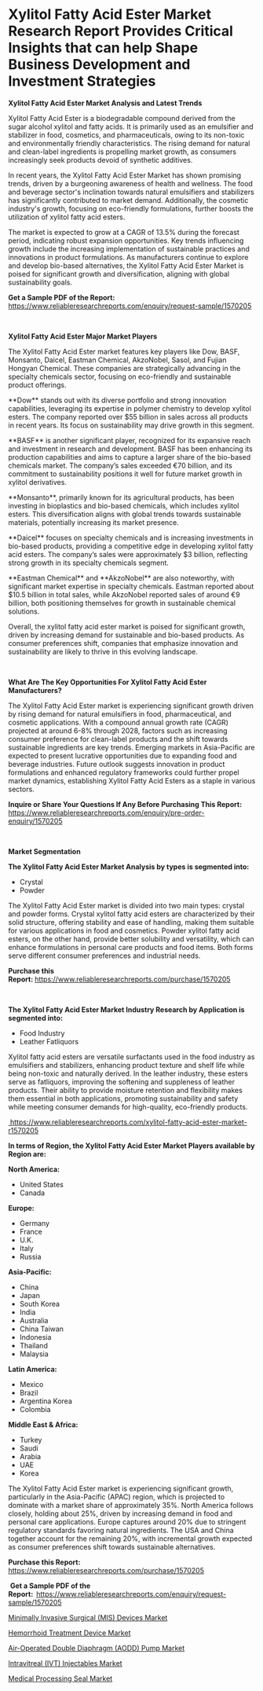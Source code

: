 <p><h1>Xylitol Fatty Acid Ester Market Research Report Provides Critical Insights that can help Shape Business Development and Investment Strategies</h1></p><p><strong>Xylitol Fatty Acid Ester Market Analysis and Latest Trends</strong></p>
<p><p>Xylitol Fatty Acid Ester is a biodegradable compound derived from the sugar alcohol xylitol and fatty acids. It is primarily used as an emulsifier and stabilizer in food, cosmetics, and pharmaceuticals, owing to its non-toxic and environmentally friendly characteristics. The rising demand for natural and clean-label ingredients is propelling market growth, as consumers increasingly seek products devoid of synthetic additives.</p><p>In recent years, the Xylitol Fatty Acid Ester Market has shown promising trends, driven by a burgeoning awareness of health and wellness. The food and beverage sector's inclination towards natural emulsifiers and stabilizers has significantly contributed to market demand. Additionally, the cosmetic industry's growth, focusing on eco-friendly formulations, further boosts the utilization of xylitol fatty acid esters.</p><p>The market is expected to grow at a CAGR of 13.5% during the forecast period, indicating robust expansion opportunities. Key trends influencing growth include the increasing implementation of sustainable practices and innovations in product formulations. As manufacturers continue to explore and develop bio-based alternatives, the Xylitol Fatty Acid Ester Market is poised for significant growth and diversification, aligning with global sustainability goals.</p></p>
<p><strong>Get a Sample PDF of the Report:&nbsp;</strong> <a href="https://www.reliableresearchreports.com/enquiry/request-sample/1570205?utm_campaign=1470&utm_medium=2&utm_source=Github&utm_content=ia&utm_term=14102024&utm_id=xylitol-fatty-acid-ester">https://www.reliableresearchreports.com/enquiry/request-sample/1570205</a></p>
<p>&nbsp;</p>
<p><strong>Xylitol Fatty Acid Ester Major Market Players</strong></p>
<p><p>The Xylitol Fatty Acid Ester market features key players like Dow, BASF, Monsanto, Daicel, Eastman Chemical, AkzoNobel, Sasol, and Fujian Hongyan Chemical. These companies are strategically advancing in the specialty chemicals sector, focusing on eco-friendly and sustainable product offerings.</p><p>**Dow** stands out with its diverse portfolio and strong innovation capabilities, leveraging its expertise in polymer chemistry to develop xylitol esters. The company reported over $55 billion in sales across all products in recent years. Its focus on sustainability may drive growth in this segment.</p><p>**BASF** is another significant player, recognized for its expansive reach and investment in research and development. BASF has been enhancing its production capabilities and aims to capture a larger share of the bio-based chemicals market. The company’s sales exceeded €70 billion, and its commitment to sustainability positions it well for future market growth in xylitol derivatives.</p><p>**Monsanto**, primarily known for its agricultural products, has been investing in bioplastics and bio-based chemicals, which includes xylitol esters. This diversification aligns with global trends towards sustainable materials, potentially increasing its market presence.</p><p>**Daicel** focuses on specialty chemicals and is increasing investments in bio-based products, providing a competitive edge in developing xylitol fatty acid esters. The company’s sales were approximately $3 billion, reflecting strong growth in its specialty chemicals segment.</p><p>**Eastman Chemical** and **AkzoNobel** are also noteworthy, with significant market expertise in specialty chemicals. Eastman reported about $10.5 billion in total sales, while AkzoNobel reported sales of around €9 billion, both positioning themselves for growth in sustainable chemical solutions.</p><p>Overall, the xylitol fatty acid ester market is poised for significant growth, driven by increasing demand for sustainable and bio-based products. As consumer preferences shift, companies that emphasize innovation and sustainability are likely to thrive in this evolving landscape.</p></p>
<p>&nbsp;</p>
<p><strong>What Are The Key Opportunities For Xylitol Fatty Acid Ester Manufacturers?</strong></p>
<p><p>The Xylitol Fatty Acid Ester market is experiencing significant growth driven by rising demand for natural emulsifiers in food, pharmaceutical, and cosmetic applications. With a compound annual growth rate (CAGR) projected at around 6-8% through 2028, factors such as increasing consumer preference for clean-label products and the shift towards sustainable ingredients are key trends. Emerging markets in Asia-Pacific are expected to present lucrative opportunities due to expanding food and beverage industries. Future outlook suggests innovation in product formulations and enhanced regulatory frameworks could further propel market dynamics, establishing Xylitol Fatty Acid Esters as a staple in various sectors.</p></p>
<p><strong>Inquire or Share Your Questions If Any Before Purchasing This Report:</strong> <a href="https://www.reliableresearchreports.com/enquiry/pre-order-enquiry/1570205?utm_campaign=1470&utm_medium=2&utm_source=Github&utm_content=ia&utm_term=14102024&utm_id=xylitol-fatty-acid-ester">https://www.reliableresearchreports.com/enquiry/pre-order-enquiry/1570205</a></p>
<p>&nbsp;</p>
<p><strong>Market Segmentation</strong></p>
<p><strong>The Xylitol Fatty Acid Ester Market Analysis by types is segmented into:</strong></p>
<p><ul><li>Crystal</li><li>Powder</li></ul></p>
<p><p>The Xylitol Fatty Acid Ester market is divided into two main types: crystal and powder forms. Crystal xylitol fatty acid esters are characterized by their solid structure, offering stability and ease of handling, making them suitable for various applications in food and cosmetics. Powder xylitol fatty acid esters, on the other hand, provide better solubility and versatility, which can enhance formulations in personal care products and food items. Both forms serve different consumer preferences and industrial needs.</p></p>
<p><strong>Purchase this Report:&nbsp;</strong><a href="https://www.reliableresearchreports.com/purchase/1570205?utm_campaign=1470&utm_medium=2&utm_source=Github&utm_content=ia&utm_term=14102024&utm_id=xylitol-fatty-acid-ester">https://www.reliableresearchreports.com/purchase/1570205</a></p>
<p>&nbsp;</p>
<p><strong>The Xylitol Fatty Acid Ester Market Industry Research by Application is segmented into:</strong></p>
<p><ul><li>Food Industry</li><li>Leather Fatliquors</li></ul></p>
<p><p>Xylitol fatty acid esters are versatile surfactants used in the food industry as emulsifiers and stabilizers, enhancing product texture and shelf life while being non-toxic and naturally derived. In the leather industry, these esters serve as fatliquors, improving the softening and suppleness of leather products. Their ability to provide moisture retention and flexibility makes them essential in both applications, promoting sustainability and safety while meeting consumer demands for high-quality, eco-friendly products.</p></p>
<p><a href="https://www.reliableresearchreports.com/xylitol-fatty-acid-ester-market-r1570205?utm_campaign=1470&utm_medium=2&utm_source=Github&utm_content=ia&utm_term=14102024&utm_id=xylitol-fatty-acid-ester">&nbsp;https://www.reliableresearchreports.com/xylitol-fatty-acid-ester-market-r1570205</a></p>
<p><strong>In terms of Region, the Xylitol Fatty Acid Ester Market Players available by Region are:</strong></p>
<p>
    <p> <strong> North America: </strong>
        <ul>
            <li>United States</li>
            <li>Canada</li>
        </ul>
        </p> 
    <p> <strong> Europe: </strong>
        <ul>
            <li>Germany</li>
            <li>France</li>
            <li>U.K.</li>
            <li>Italy</li>
            <li>Russia</li>
        </ul>
        </p> 
    <p> <strong> Asia-Pacific: </strong>
        <ul>
            <li>China</li>
            <li>Japan</li>
            <li>South Korea</li>
            <li>India</li>
            <li>Australia</li>
            <li>China Taiwan</li>
            <li>Indonesia</li>
            <li>Thailand</li>
            <li>Malaysia</li>
        </ul>
        </p> 
    <p> <strong> Latin America: </strong>
        <ul>
            <li>Mexico</li>
            <li>Brazil</li>
            <li>Argentina Korea</li>
            <li>Colombia</li>
        </ul>
        </p> 
    <p> <strong> Middle East & Africa: </strong>
        <ul>
            <li>Turkey</li>
            <li>Saudi</li>
            <li>Arabia</li>
            <li>UAE</li>
            <li>Korea</li>
        </ul>
    </p>
    </p>
<p><p>The Xylitol Fatty Acid Ester market is experiencing significant growth, particularly in the Asia-Pacific (APAC) region, which is projected to dominate with a market share of approximately 35%. North America follows closely, holding about 25%, driven by increasing demand in food and personal care applications. Europe captures around 20% due to stringent regulatory standards favoring natural ingredients. The USA and China together account for the remaining 20%, with incremental growth expected as consumer preferences shift towards sustainable alternatives.</p></p>
<p><strong>Purchase this Report: </strong><a href="https://www.reliableresearchreports.com/purchase/1570205?utm_campaign=1470&utm_medium=2&utm_source=Github&utm_content=ia&utm_term=14102024&utm_id=xylitol-fatty-acid-ester">https://www.reliableresearchreports.com/purchase/1570205</a></p>
<p>&nbsp;<strong>Get a Sample PDF of the Report:&nbsp;&nbsp;</strong><a href="https://www.reliableresearchreports.com/enquiry/request-sample/1570205?utm_campaign=1470&utm_medium=2&utm_source=Github&utm_content=ia&utm_term=14102024&utm_id=xylitol-fatty-acid-ester">https://www.reliableresearchreports.com/enquiry/request-sample/1570205</a></p>
<p><strong></strong></p>
<p><p><a href="https://www.linkedin.com/pulse/minimally-invasive-surgical-mis-devices-market-research-5wjrc?trk=public_post_embed_feed-article-content&utm_campaign=1470&utm_medium=2&utm_source=Github&utm_content=ia&utm_term=14102024&utm_id=xylitol-fatty-acid-ester">Minimally Invasive Surgical (MIS) Devices Market</a></p><p><a href="https://www.linkedin.com/pulse/hemorrhoid-treatment-device-sector-surge-124-growth-roadmap-2031-nrk3c?trk=public_post_embed_feed-article-content&utm_campaign=1470&utm_medium=2&utm_source=Github&utm_content=ia&utm_term=14102024&utm_id=xylitol-fatty-acid-ester">Hemorrhoid Treatment Device Market</a></p><p><a href="https://www.linkedin.com/pulse/top-trends-transforming-air-operated-double-diaphragm-aodd-pump-fmkpc?trk=public_post_embed_feed-article-content&utm_campaign=1470&utm_medium=2&utm_source=Github&utm_content=ia&utm_term=14102024&utm_id=xylitol-fatty-acid-ester">Air-Operated Double Diaphragm (AODD) Pump Market</a></p><p><a href="https://www.linkedin.com/pulse/global-intravitreal-ivt-injectables-market-trends-forecasts-6gbec?trk=public_post_embed_feed-article-content&utm_campaign=1470&utm_medium=2&utm_source=Github&utm_content=ia&utm_term=14102024&utm_id=xylitol-fatty-acid-ester">Intravitreal (IVT) Injectables Market</a></p><p><a href="https://www.linkedin.com/pulse/medical-processing-seal-market-global-regional-analysis-ypehc?trk=public_post_embed_feed-article-content&utm_campaign=1470&utm_medium=2&utm_source=Github&utm_content=ia&utm_term=14102024&utm_id=xylitol-fatty-acid-ester">Medical Processing Seal Market</a></p></p>